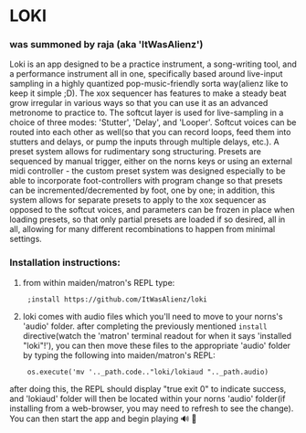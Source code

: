 # **LOKI** 
### was summoned by raja (aka 'ItWasAlienz')
Loki is an app designed to be a practice instrument, a song-writing tool, and a performance instrument all in one, specifically based around live-input sampling in a highly quantized pop-music-friendly sorta way(alienz like to keep it simple ;D). 
The xox sequencer has features to make a steady beat grow irregular in various ways so that you can use it as an advanced metronome to practice to. 
The softcut layer is used for live-sampling in a choice of three modes: 'Stutter', 'Delay', and 'Looper'. 
Softcut voices can be routed into each other as well(so that you can record loops, feed them into stutters and delays, or pump the inputs through multiple delays, etc.).
A preset system allows for rudimentary song structuring. Presets are sequenced by manual trigger, either on the norns keys or using an external midi controller - 
the custom preset system was designed especially to be able to incorporate foot-controllers with program change so that presets can be incremented/decremented by foot, one by one; in addition, this system allows for separate presets to apply to the xox sequencer as opposed to the softcut voices, and parameters can be frozen in place when loading presets, so that only partial presets are loaded if so desired, all in all, allowing for many different recombinations to happen from minimal settings.

### Installation instructions:
1) from within maiden/matron's REPL type:
   
        ;install https://github.com/ItWasAlienz/loki
   
3) loki comes with audio files which you'll need to move to your norns's 'audio' folder. 
after completing the previously mentioned `install` directive(watch the 'matron' terminal readout for when it says 'installed "loki"!'), you can then move these files to the appropriate 'audio' folder by typing the following into maiden/matron's REPL:
  
        os.execute('mv '.._path.code.."loki/lokiaud ".._path.audio)

after doing this, the REPL should display "true	exit	0" to indicate success, and 'lokiaud' folder will then be located within your norns 'audio' folder(if installing from a web-browser, you may need to refresh to see the change). You can then start the app and begin playing 🔊 🥰
